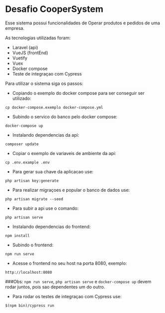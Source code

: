 # Desafio CooperSystem
Esse sistema possui funcionalidades de Operar produtos e pedidos de uma empresa.

As tecnologias utilizadas foram:
- Laravel (api)
- VueJS (frontEnd)
- Vuetify
- Vuex
- Docker compose
- Teste de integraçao com Cypress

Para utilizar o sistema siga os passos:

- Copiando o exemplo do docker compose para ser conseguir ser utilizado:

``` cp docker-compose.exemplo docker-compose.yml ```

- Subindo o servico do banco pelo docker compose:

``` docker-compose up ```

- Instalando dependencias da api:

``` composer update ```

- Copiar o exemplo de variaveis de ambiente da api:

 ``` cp .env.example .env ```

- Para gerar sua chave da aplicacao use:

``` php artisan key:generate ```

- Para realizar migraçoes e popular o banco de dados use:

``` php artisan migrate --seed ```

- Para subir a api use o comando:

``` php artisan serve ```

- Instalando dependencias do frontend:

``` npm install ```

- Subindo o frontend:

``` npm run serve ```

- Acesse o frontend no seu host na porta 8080, exemplo:

``` http://localhost:8080 ```

###Obs: ``` npm run serve ```, ``` php artisan serve ``` e ``` docker-compose up ``` devem rodar juntos, pois sao dependentes um do outro.

- Para rodar os testes de integraçao com Cypress use:

``` $(npm bin)/cypress run ```
